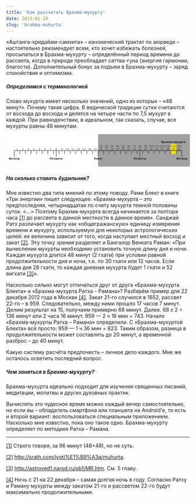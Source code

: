 ```yaml
---
title: 'Как рассчитать Брахма-мухурту'
date: 2013-01-20
slug: 'brahma-muhurta'
---
```


«Аштанга-хридайам-самхита» – канонический трактат по аюрведе – настоятельно рекомендует всем, кто хочет избежать болезней, просыпаться в Брахма-мухурту – определённый период времени до рассвета, когда в природе преобладает саттва-гуна (энергия гармонии, благости). Дополнительный бонус за подъем в Брахма-мухурту – заряд спокойствия и оптимизма.

<!-- more -->

##### Определимся с терминологией

Слово мухурта имеет несколько значений, одно из которых – «48 минут». Почему такая цифра. В ведической традиции сутки считаются от восхода до восхода и делятся на четыре части по 7,5 мухурт в каждой. При равноденствии, в идеальном, так сказать, случае, все мухурты равны 48 минутам.

![Место Брахма-мухурты в сутках](muhurta.png)

##### На сколько ставить будильник?

Мне известно два типа мнений по этому поводу. Рами Блект в книге «Три энергии» пишет следующее: «Брахма-мухурта – это предпоследняя, четырнадцатая по счету мухурта темной половины суток. <…> Поэтому Брахма-мухурта всегда начинается за полтора часа <a name="_ftnref1"></a>[[1]](#_ftn1) до рассвета в данной местности в данное время». Санджай Ратх различает мухурту как «общегражанскую» единицу измерения времени и мухурту, используемую для некоторых астрологических целей: ее величина зависит от того, когда наступает местный восход и закат <a name="_ftnref2"></a>[[2]](#_ftn2). Эту точку зрения разделяет и Бангалор Венката Раман: «При вычислении мухурты необходимо установить точную длину дня и ночи. Каждая мухурта длится 48 минут (2 гхати) при условии равной продолжительности дня и ночи, т.е. по 30 гхати или 12 часов. Если длина дня 28 гхати, то каждая дневная мухурта будет 1 гхати и 52 вигхати <a name="_ftnref3"></a>[[3]](#_ftn3)».

Насколько сильно могут отличаться друг от друга «Брахма-мухурта Блекта» и «Брахма-мухурта Ратха – Рамана»? Разберём пример для 22 декабря 2012 года в Москве <a name="_ftnref4"></a>[[4]](#_ftn4). Закат 21-го случился в 1652, рассвет 22-го – в 959. Следовательно, между ними прошло 17 часов 7 минут. Делим результат на 15, получаем примерно 68 минут. Далее. 68 х 2 = 136 минут или 2 часа 16 минут. 959 — 2 ч 16 мин = 743. Начало «Брахма-мухурты Ратха – Рамана» определили. С «Брахма-мухуртой Блекта» всё просто: 959 — 1 ч 36 мин = 823. Таким образом, разница в продолжительности может составлять до 20 минут, а временной разброс – до 40 минут.

Какую систему расчёта предпочесть – личное дело каждого. Мне же осталось осветить последний вопрос.

##### Чем заняться в Брахма-мухурту?

Брахма-мухурта идеально подходит для изучения священных писаний, медитации, молитвы и других духовных практик.

Вычислять это чудесное время можно каждый вечер самостоятельно, но если вы – обладатель смартфона или планшета на Android’е, то есть и второй вариант: воспользоваться специальным приложением. Насколько мне известно, пока оно такое одно. Брахма-мухурту определяет по методике Ратха – Рамана.

---

<a name="_ftn1"></a>[[1]](#_ftnref1) Строго говоря, за 96 минут (48+48), но не суть.

<a name="_ftn2"></a>[[2]](#_ftnref2) http://srath.com/jyoti%E1%B9%A3a/muhurta.

<a name="_ftn3"></a>[[3]](#_ftnref3) http://astroved1.narod.ru/pb1/MR.htm. См. 5 главу.

<a name="_ftn4"></a>[[4]](#_ftnref4) Ночь с 21 на 22 декабря – самая долгая ночь в году. Согласно Ратху и Раману мухурты между закатом 21-го и рассветом 22-го будут максимально продолжительными.